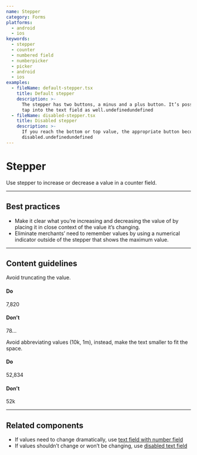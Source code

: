 ```yaml
---
name: Stepper
category: Forms
platforms:
  - android
  - ios
keywords:
  - stepper
  - counter
  - numbered field
  - numberpicker
  - picker
  - android
  - ios
examples:
  - fileName: default-stepper.tsx
    title: Default stepper
    description: >-
      The stepper has two buttons, a minus and a plus button. It’s possible to
      tap into the text field as well.undefinedundefined
  - fileName: disabled-stepper.tsx
    title: Disabled stepper
    description: >-
      If you reach the bottom or top value, the appropriate button becomes
      disabled.undefinedundefined
---
```


# Stepper

Use stepper to increase or decrease a value in a counter field.

---

## Best practices

- Make it clear what you’re increasing and decreasing the value of by placing it in close context of the value it’s changing.
- Eliminate merchants’ need to remember values by using a numerical indicator outside of the stepper that shows the maximum value.

---

## Content guidelines

Avoid truncating the value.

<!-- usagelist -->

#### Do

7,820

#### Don’t

78...

<!-- end -->

Avoid abbreviating values (10k, 1m), instead, make the text smaller to fit the space.

<!-- usagelist -->

#### Do

52,834

#### Don’t

52k

<!-- end -->

---

## Related components

- If values need to change dramatically, use [text field with number field](https://polaris.shopify.com/components/forms/text-field)
- If values shouldn’t change or won’t be changing, use [disabled text field](https://polaris.shopify.com/components/forms/text-field)
